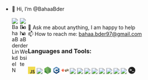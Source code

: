 
- 👋 Hi, I’m @BahaaBder <br/><br/>
      <a href="https://www.linkedin.com/in/bahaa-bder-7683a8207/">
        <img align="left" alt="BahaaBder LinkdeIN" width="22px" src="https://cdn.jsdelivr.net/npm/simple-icons@v3/icons/linkedin.svg" />
      </a>
      <a href="https://bahaa-bder-website.herokuapp.com/">
        <img align="left" alt="BahaaBder Website" width="22px" src="https://image.pngaaa.com/400/486400-middle.png" />
      </a>
      <br />
- 💬 Ask me about anything, I am happy to help
- 📫 How to reach me: bahaa.bder97@gmail.com

<h3>Languages and Tools:</h3> <br/>
<code><img height="20" src="https://raw.githubusercontent.com/github/explore/80688e429a7d4ef2fca1e82350fe8e3517d3494d/topics/javascript/javascript.png"></code>
<code><img height="20" src="https://upload.wikimedia.org/wikipedia/commons/thumb/1/10/CSS3_and_HTML5_logos_and_wordmarks.svg/791px-CSS3_and_HTML5_logos_and_wordmarks.svg.png"></code>
<code><img height="20" src="https://raw.githubusercontent.com/github/explore/80688e429a7d4ef2fca1e82350fe8e3517d3494d/topics/nodejs/nodejs.png"></code>
<code><img height="20" src="https://raw.githubusercontent.com/github/explore/80688e429a7d4ef2fca1e82350fe8e3517d3494d/topics/cpp/cpp.png"></code>
<code><img height="20" src="https://raw.githubusercontent.com/github/explore/80688e429a7d4ef2fca1e82350fe8e3517d3494d/topics/git/git.png"></code>
<code><img height="20" src="https://cdn.freelogovectors.net/wp-content/uploads/2018/12/react-logo.png"></code>
<code><img height="20" src="https://miro.medium.com/max/13494/1*X0TrU4AqW_u8x_GpgEGhGg.png"></code>
<code><img height="20" src="https://logoeps.com/wp-content/uploads/2013/03/java-eps-vector-logo.png"></code>
<code><img height="20" src="https://cdn.freebiesupply.com/logos/large/2x/mobx-logo-svg-vector.svg"></code>
<code><img height="20" src="https://miro.medium.com/max/701/1*j8DELPVuI_w8045sxmHQsA.png"></code>
<code><img height="20" src="https://miro.medium.com/max/2000/1*t9d16DIcJg_-dEg0X_qTWg.png"></code>
<code><img height="20" src="https://upload.wikimedia.org/wikipedia/commons/thumb/9/93/MongoDB_Logo.svg/2560px-MongoDB_Logo.svg.png"></code>
<code><img height="60" src="https://www.techaltum.com/img/sql.jpg"></code>
<code><img height="20" src="https://raw.githubusercontent.com/github/explore/80688e429a7d4ef2fca1e82350fe8e3517d3494d/topics/terminal/terminal.png"></code>
